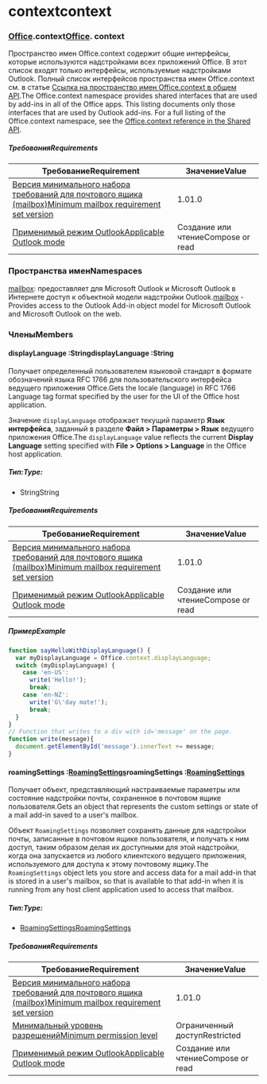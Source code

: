 
# <a name="context"></a><span data-ttu-id="3a34a-101">context</span><span class="sxs-lookup"><span data-stu-id="3a34a-101">context</span></span>

### <span data-ttu-id="3a34a-p101">[Office](Office.md).context</span><span class="sxs-lookup"><span data-stu-id="3a34a-p101">[Office](Office.md). context</span></span>

<span data-ttu-id="3a34a-p102">Пространство имен Office.context содержит общие интерфейсы, которые используются надстройками всех приложений Office. В этот список входят только интерфейсы, используемые надстройками Outlook. Полный список интерфейсов пространства имен Office.context см. в статье [Ссылка на пространство имен Office.context в общем API](/javascript/api/office/office.context).</span><span class="sxs-lookup"><span data-stu-id="3a34a-p102">The Office.context namespace provides shared interfaces that are used by add-ins in all of the Office apps. This listing documents only those interfaces that are used by Outlook add-ins. For a full listing of the Office.context namespace, see the [Office.context reference in the Shared API](/javascript/api/office/office.context).</span></span>


##### <a name="requirements"></a><span data-ttu-id="3a34a-106">Требования</span><span class="sxs-lookup"><span data-stu-id="3a34a-106">Requirements</span></span>

|<span data-ttu-id="3a34a-107">Требование</span><span class="sxs-lookup"><span data-stu-id="3a34a-107">Requirement</span></span>| <span data-ttu-id="3a34a-108">Значение</span><span class="sxs-lookup"><span data-stu-id="3a34a-108">Value</span></span>|
|---|---|
|[<span data-ttu-id="3a34a-109">Версия минимального набора требований для почтового ящика (mailbox)</span><span class="sxs-lookup"><span data-stu-id="3a34a-109">Minimum mailbox requirement set version</span></span>](/office/dev/add-ins/reference/requirement-sets/outlook-api-requirement-sets)| <span data-ttu-id="3a34a-110">1.0</span><span class="sxs-lookup"><span data-stu-id="3a34a-110">1.0</span></span>|
|[<span data-ttu-id="3a34a-111">Применимый режим Outlook</span><span class="sxs-lookup"><span data-stu-id="3a34a-111">Applicable Outlook mode</span></span>](https://docs.microsoft.com/outlook/add-ins/#extension-points)| <span data-ttu-id="3a34a-112">Создание или чтение</span><span class="sxs-lookup"><span data-stu-id="3a34a-112">Compose or read</span></span>|

### <a name="namespaces"></a><span data-ttu-id="3a34a-113">Пространства имен</span><span class="sxs-lookup"><span data-stu-id="3a34a-113">Namespaces</span></span>

<span data-ttu-id="3a34a-114">[mailbox](office.context.mailbox.md): предоставляет для Microsoft Outlook и Microsoft Outlook в Интернете доступ к объектной модели надстройки Outlook.</span><span class="sxs-lookup"><span data-stu-id="3a34a-114">[mailbox](office.context.mailbox.md) - Provides access to the Outlook Add-in object model for Microsoft Outlook and Microsoft Outlook on the web.</span></span>

### <a name="members"></a><span data-ttu-id="3a34a-115">Члены</span><span class="sxs-lookup"><span data-stu-id="3a34a-115">Members</span></span>

####  <a name="displaylanguage-string"></a><span data-ttu-id="3a34a-116">displayLanguage :String</span><span class="sxs-lookup"><span data-stu-id="3a34a-116">displayLanguage :String</span></span>

<span data-ttu-id="3a34a-117">Получает определенный пользователем языковой стандарт в формате обозначений языка RFC 1766 для пользовательского интерфейса ведущего приложения Office.</span><span class="sxs-lookup"><span data-stu-id="3a34a-117">Gets the locale (language) in RFC 1766 Language tag format specified by the user for the UI of the Office host application.</span></span>

<span data-ttu-id="3a34a-118">Значение `displayLanguage` отображает текущий параметр **Язык интерфейса**, заданный в разделе **Файл > Параметры > Язык** ведущего приложения Office.</span><span class="sxs-lookup"><span data-stu-id="3a34a-118">The `displayLanguage` value reflects the current **Display Language** setting specified with **File > Options > Language** in the Office host application.</span></span>

##### <a name="type"></a><span data-ttu-id="3a34a-119">Тип:</span><span class="sxs-lookup"><span data-stu-id="3a34a-119">Type:</span></span>

*   <span data-ttu-id="3a34a-120">String</span><span class="sxs-lookup"><span data-stu-id="3a34a-120">String</span></span>

##### <a name="requirements"></a><span data-ttu-id="3a34a-121">Требования</span><span class="sxs-lookup"><span data-stu-id="3a34a-121">Requirements</span></span>

|<span data-ttu-id="3a34a-122">Требование</span><span class="sxs-lookup"><span data-stu-id="3a34a-122">Requirement</span></span>| <span data-ttu-id="3a34a-123">Значение</span><span class="sxs-lookup"><span data-stu-id="3a34a-123">Value</span></span>|
|---|---|
|[<span data-ttu-id="3a34a-124">Версия минимального набора требований для почтового ящика (mailbox)</span><span class="sxs-lookup"><span data-stu-id="3a34a-124">Minimum mailbox requirement set version</span></span>](/office/dev/add-ins/reference/requirement-sets/outlook-api-requirement-sets)| <span data-ttu-id="3a34a-125">1.0</span><span class="sxs-lookup"><span data-stu-id="3a34a-125">1.0</span></span>|
|[<span data-ttu-id="3a34a-126">Применимый режим Outlook</span><span class="sxs-lookup"><span data-stu-id="3a34a-126">Applicable Outlook mode</span></span>](https://docs.microsoft.com/outlook/add-ins/#extension-points)| <span data-ttu-id="3a34a-127">Создание или чтение</span><span class="sxs-lookup"><span data-stu-id="3a34a-127">Compose or read</span></span>|

##### <a name="example"></a><span data-ttu-id="3a34a-128">Пример</span><span class="sxs-lookup"><span data-stu-id="3a34a-128">Example</span></span>

```js
function sayHelloWithDisplayLanguage() {
  var myDisplayLanguage = Office.context.displayLanguage;
  switch (myDisplayLanguage) {
    case 'en-US':
      write('Hello!');
      break;
    case 'en-NZ':
      write('G\'day mate!');
      break;
  }
}
// Function that writes to a div with id='message' on the page.
function write(message){
  document.getElementById('message').innerText += message;
}
```

####  <a name="roamingsettings-roamingsettingsjavascriptapioutlook12officeroamingsettings"></a><span data-ttu-id="3a34a-129">roamingSettings :[RoamingSettings](/javascript/api/outlook_1_2/office.RoamingSettings)</span><span class="sxs-lookup"><span data-stu-id="3a34a-129">roamingSettings :[RoamingSettings](/javascript/api/outlook_1_2/office.RoamingSettings)</span></span>

<span data-ttu-id="3a34a-130">Получает объект, представляющий настраиваемые параметры или состояние надстройки почты, сохраненное в почтовом ящике пользователя.</span><span class="sxs-lookup"><span data-stu-id="3a34a-130">Gets an object that represents the custom settings or state of a mail add-in saved to a user's mailbox.</span></span>

<span data-ttu-id="3a34a-131">Объект `RoamingSettings` позволяет сохранять данные для надстройки почты, записанные в почтовом ящике пользователя, и получать к ним доступ, таким образом делая их доступными для этой надстройки, когда она запускается из любого клиентского ведущего приложения, используемого для доступа к этому почтовому ящику.</span><span class="sxs-lookup"><span data-stu-id="3a34a-131">The `RoamingSettings` object lets you store and access data for a mail add-in that is stored in a user's mailbox, so that is available to that add-in when it is running from any host client application used to access that mailbox.</span></span>

##### <a name="type"></a><span data-ttu-id="3a34a-132">Тип:</span><span class="sxs-lookup"><span data-stu-id="3a34a-132">Type:</span></span>

*   [<span data-ttu-id="3a34a-133">RoamingSettings</span><span class="sxs-lookup"><span data-stu-id="3a34a-133">RoamingSettings</span></span>](/javascript/api/outlook_1_2/office.RoamingSettings)

##### <a name="requirements"></a><span data-ttu-id="3a34a-134">Требования</span><span class="sxs-lookup"><span data-stu-id="3a34a-134">Requirements</span></span>

|<span data-ttu-id="3a34a-135">Требование</span><span class="sxs-lookup"><span data-stu-id="3a34a-135">Requirement</span></span>| <span data-ttu-id="3a34a-136">Значение</span><span class="sxs-lookup"><span data-stu-id="3a34a-136">Value</span></span>|
|---|---|
|[<span data-ttu-id="3a34a-137">Версия минимального набора требований для почтового ящика (mailbox)</span><span class="sxs-lookup"><span data-stu-id="3a34a-137">Minimum mailbox requirement set version</span></span>](/office/dev/add-ins/reference/requirement-sets/outlook-api-requirement-sets)| <span data-ttu-id="3a34a-138">1.0</span><span class="sxs-lookup"><span data-stu-id="3a34a-138">1.0</span></span>|
|[<span data-ttu-id="3a34a-139">Минимальный уровень разрешений</span><span class="sxs-lookup"><span data-stu-id="3a34a-139">Minimum permission level</span></span>](https://docs.microsoft.com/outlook/add-ins/understanding-outlook-add-in-permissions)| <span data-ttu-id="3a34a-140">Ограниченный доступ</span><span class="sxs-lookup"><span data-stu-id="3a34a-140">Restricted</span></span>|
|[<span data-ttu-id="3a34a-141">Применимый режим Outlook</span><span class="sxs-lookup"><span data-stu-id="3a34a-141">Applicable Outlook mode</span></span>](https://docs.microsoft.com/outlook/add-ins/#extension-points)| <span data-ttu-id="3a34a-142">Создание или чтение</span><span class="sxs-lookup"><span data-stu-id="3a34a-142">Compose or read</span></span>|